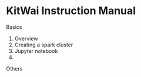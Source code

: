 # KitWai Instruction Manual

Basics
1. Overview
2. Creating a spark cluster
3. Jupyter notebook
4.

Others 

